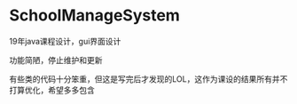 # SchoolManageSystem
<p>19年java课程设计，gui界面设计</p>
<p>功能简陋，停止维护和更新</p>
<p>有些类的代码十分笨重，但这是写完后才发现的LOL，这作为课设的结果所有并不打算优化，希望多多包含</p>
